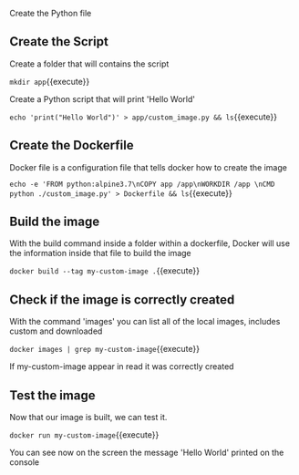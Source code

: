 Create the Python file

## Create the Script

Create a folder that will contains the script

`mkdir app`{{execute}}

Create a Python script that will print 'Hello World'

`echo 'print("Hello World")' > app/custom_image.py && ls`{{execute}}

## Create the Dockerfile

Docker file is a configuration file that tells docker how to create the image

`echo -e 'FROM python:alpine3.7\nCOPY app /app\nWORKDIR /app \nCMD python ./custom_image.py' > Dockerfile && ls`{{execute}}

## Build the image

With the build command inside a folder within a dockerfile, Docker will use the information inside that file to build the image

`docker build --tag my-custom-image .`{{execute}}

## Check if the image is correctly created

With the command 'images' you can list all of the local images, includes custom and downloaded

`docker images | grep my-custom-image`{{execute}}

If my-custom-image appear in read it was correctly created

## Test the image

Now that our image is built, we can test it.

`docker run my-custom-image`{{execute}}

You can see now on the screen the message 'Hello World' printed on the console